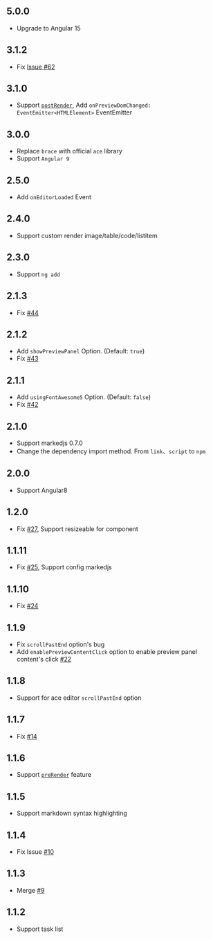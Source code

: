 ## 5.0.0

- Upgrade to Angular 15

## 3.1.2

- Fix [Issue #62](https://github.com/lon-yang/ngx-markdown-editor/issues/62)

## 3.1.0

- Support [`postRender`](https://github.com/lon-yang/ngx-markdown-editor/issues/61), Add `onPreviewDomChanged: EventEmitter<HTMLElement>` EventEmitter 

## 3.0.0

- Replace `brace` with official `ace` library
- Support `Angular 9`

## 2.5.0

- Add `onEditorLoaded` Event

## 2.4.0

- Support custom render image/table/code/listitem

## 2.3.0

- Support `ng add`

## 2.1.3

- Fix [#44](https://github.com/lon-yang/ngx-markdown-editor/issues/44)

## 2.1.2

- Add `showPreviewPanel` Option. (Default: `true`)
- Fix [#43](https://github.com/lon-yang/ngx-markdown-editor/issues/43)

## 2.1.1

- Add `usingFontAwesome5` Option. (Default: `false`)
- Fix [#42](https://github.com/lon-yang/ngx-markdown-editor/issues/42)

## 2.1.0

- Support markedjs 0.7.0
- Change the dependency import method. From `link`、`script` to `npm`

## 2.0.0

- Support Angular8

## 1.2.0

- Fix [#27](https://github.com/lon-yang/ngx-markdown-editor/issues/27), Support resizeable for component

## 1.1.11

- Fix [#25](https://github.com/lon-yang/ngx-markdown-editor/issues/25), Support config markedjs

## 1.1.10

- Fix [#24](https://github.com/lon-yang/ngx-markdown-editor/issues/24)

## 1.1.9

- Fix `scrollPastEnd` option's bug
- Add `enablePreviewContentClick` option to enable preview panel content's click [#22](https://github.com/lon-yang/ngx-markdown-editor/issues/22)


## 1.1.8

- Support for ace editor `scrollPastEnd` option

## 1.1.7

- Fix [#14](https://github.com/lon-yang/ngx-markdown-editor/issues/14)

## 1.1.6

- Support [`preRender`](https://github.com/lon-yang/ngx-markdown-editor/issues/13) feature

## 1.1.5

- Support markdown syntax highlighting

## 1.1.4

- Fix Issue [#10](https://github.com/lon-yang/ngx-markdown-editor/issues/10)

## 1.1.3

- Merge [#9](https://github.com/lon-yang/ngx-markdown-editor/pull/9)

## 1.1.2

- Support task list
